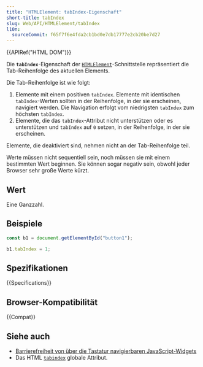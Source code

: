 ```yaml
---
title: "HTMLElement: tabIndex-Eigenschaft"
short-title: tabIndex
slug: Web/API/HTMLElement/tabIndex
l10n:
  sourceCommit: f65f7f6e4fda2cb1bd0e7db17777e2cb20be7d27
---
```


{{APIRef("HTML DOM")}}

Die **`tabIndex`**-Eigenschaft der [`HTMLElement`](/de/docs/Web/API/HTMLElement)-Schnittstelle repräsentiert die Tab-Reihenfolge des aktuellen Elements.

Die Tab-Reihenfolge ist wie folgt:

1. Elemente mit einem positiven `tabIndex`. Elemente mit identischen `tabIndex`-Werten sollten in der Reihenfolge, in der sie erscheinen, navigiert werden. Die Navigation erfolgt vom niedrigsten `tabIndex` zum höchsten `tabIndex`.
2. Elemente, die das `tabIndex`-Attribut nicht unterstützen oder es unterstützen und `tabIndex` auf `0` setzen, in der Reihenfolge, in der sie erscheinen.

Elemente, die deaktiviert sind, nehmen nicht an der Tab-Reihenfolge teil.

Werte müssen nicht sequentiell sein, noch müssen sie mit einem bestimmten Wert beginnen. Sie können sogar negativ sein, obwohl jeder Browser sehr große Werte kürzt.

## Wert

Eine Ganzzahl.

## Beispiele

```js
const b1 = document.getElementById("button1");

b1.tabIndex = 1;
```

## Spezifikationen

{{Specifications}}

## Browser-Kompatibilität

{{Compat}}

## Siehe auch

- [Barrierefreiheit von über die Tastatur navigierbaren JavaScript-Widgets](/de/docs/Web/Accessibility/Guides/Keyboard-navigable_JavaScript_widgets)
- Das HTML [`tabindex`](/de/docs/Web/HTML/Global_attributes/tabindex) globale Attribut.
